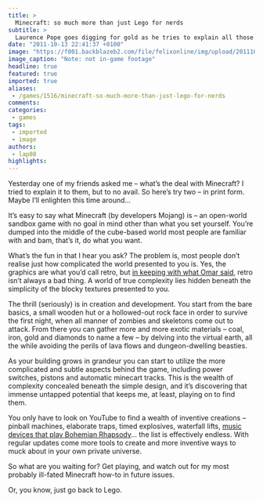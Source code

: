 ```yaml
---
title: >
  Minecraft: so much more than just Lego for nerds
subtitle: >
  Laurence Pope goes digging for gold as he tries to explain all those cubes
date: "2011-10-13 22:41:37 +0100"
image: "https://f001.backblazeb2.com/file/felixonline/img/upload/201110132334-felix-294860_293805273969259_117467601603028_1419823_631754619_n.jpg"
image_caption: "Note: not in-game footage"
headline: true
featured: true
imported: true
aliases:
 - /games/1516/minecraft-so-much-more-than-just-lego-for-nerds
comments:
categories:
 - games
tags:
 - imported
 - image
authors:
 - lap08
highlights:
---
```


Yesterday one of my friends asked me – what’s the deal with Minecraft? I tried to explain it to them, but to no avail. So here’s try two – in print form. Maybe I’ll enlighten this time around…

It’s easy to say what Minecraft (by developers Mojang) is – an open-world sandbox game with no goal in mind other than what you set yourself. You’re dumped into the middle of the cube-based world most people are familiar with and bam, that’s it, do what you want.

What’s the fun in that I hear you ask? The problem is, most people don’t realise just how complicated the world presented to you is. Yes, the graphics are what you’d call retro, but [in keeping with what Omar said](http://felixonline.co.uk/games/1514/gaming-in-reverse---quake/), retro isn’t always a bad thing. A world of true complexity lies hidden beneath the simplicity of the blocky textures presented to you.

The thrill (seriously) is in creation and development. You start from the bare basics, a small wooden hut or a hollowed-out rock face in order to survive the first night, when all manner of zombies and skeletons come out to attack. From there you can gather more and more exotic materials – coal, iron, gold and diamonds to name a few – by delving into the virtual earth, all the while avoiding the perils of lava flows and dungeon-dwelling beasties.

As your building grows in grandeur you can start to utilize the more complicated and subtle aspects behind the game, including power switches, pistons and automatic minecart tracks. This is the wealth of complexity concealed beneath the simple design, and it’s discovering that immense untapped potential that keeps me, at least, playing on to find them.

You only have to look on YouTube to find a wealth of inventive creations – pinball machines, elaborate traps, timed explosives, waterfall lifts, [music devices that play Bohemian Rhapsody](http://www.youtube.com/watch?v=j4qQHWP0GXg)... the list is effectively endless. With regular updates come more tools to create and more inventive ways to muck about in your own private universe.

So what are you waiting for? Get playing, and watch out for my most probably ill-fated Minecraft how-to in future issues.

Or, you know, just go back to Lego.
